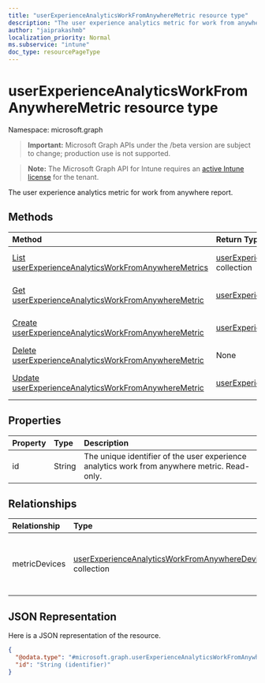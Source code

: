 ```yaml
---
title: "userExperienceAnalyticsWorkFromAnywhereMetric resource type"
description: "The user experience analytics metric for work from anywhere report."
author: "jaiprakashmb"
localization_priority: Normal
ms.subservice: "intune"
doc_type: resourcePageType
---
```


# userExperienceAnalyticsWorkFromAnywhereMetric resource type

Namespace: microsoft.graph
> **Important:** Microsoft Graph APIs under the /beta version are subject to change; production use is not supported.

> **Note:** The Microsoft Graph API for Intune requires an [active Intune license](https://go.microsoft.com/fwlink/?linkid=839381) for the tenant.


The user experience analytics metric for work from anywhere report.

## Methods
|Method|Return Type|Description|
|:---|:---|:---|
|[List userExperienceAnalyticsWorkFromAnywhereMetrics](../api/intune-devices-userexperienceanalyticsworkfromanywheremetric-list.md)|[userExperienceAnalyticsWorkFromAnywhereMetric](../resources/intune-devices-userexperienceanalyticsworkfromanywheremetric.md) collection|List properties and relationships of the [userExperienceAnalyticsWorkFromAnywhereMetric](../resources/intune-devices-userexperienceanalyticsworkfromanywheremetric.md) objects.|
|[Get userExperienceAnalyticsWorkFromAnywhereMetric](../api/intune-devices-userexperienceanalyticsworkfromanywheremetric-get.md)|[userExperienceAnalyticsWorkFromAnywhereMetric](../resources/intune-devices-userexperienceanalyticsworkfromanywheremetric.md)|Read properties and relationships of the [userExperienceAnalyticsWorkFromAnywhereMetric](../resources/intune-devices-userexperienceanalyticsworkfromanywheremetric.md) object.|
|[Create userExperienceAnalyticsWorkFromAnywhereMetric](../api/intune-devices-userexperienceanalyticsworkfromanywheremetric-create.md)|[userExperienceAnalyticsWorkFromAnywhereMetric](../resources/intune-devices-userexperienceanalyticsworkfromanywheremetric.md)|Create a new [userExperienceAnalyticsWorkFromAnywhereMetric](../resources/intune-devices-userexperienceanalyticsworkfromanywheremetric.md) object.|
|[Delete userExperienceAnalyticsWorkFromAnywhereMetric](../api/intune-devices-userexperienceanalyticsworkfromanywheremetric-delete.md)|None|Deletes a [userExperienceAnalyticsWorkFromAnywhereMetric](../resources/intune-devices-userexperienceanalyticsworkfromanywheremetric.md).|
|[Update userExperienceAnalyticsWorkFromAnywhereMetric](../api/intune-devices-userexperienceanalyticsworkfromanywheremetric-update.md)|[userExperienceAnalyticsWorkFromAnywhereMetric](../resources/intune-devices-userexperienceanalyticsworkfromanywheremetric.md)|Update the properties of a [userExperienceAnalyticsWorkFromAnywhereMetric](../resources/intune-devices-userexperienceanalyticsworkfromanywheremetric.md) object.|

## Properties
|Property|Type|Description|
|:---|:---|:---|
|id|String|The unique identifier of the user experience analytics work from anywhere metric. Read-only.|

## Relationships
|Relationship|Type|Description|
|:---|:---|:---|
|metricDevices|[userExperienceAnalyticsWorkFromAnywhereDevice](../resources/intune-devices-userexperienceanalyticsworkfromanywheredevice.md) collection|The work from anywhere metric devices. Read-only.|

## JSON Representation
Here is a JSON representation of the resource.
<!-- {
  "blockType": "resource",
  "keyProperty": "id",
  "@odata.type": "microsoft.graph.userExperienceAnalyticsWorkFromAnywhereMetric"
}
-->
``` json
{
  "@odata.type": "#microsoft.graph.userExperienceAnalyticsWorkFromAnywhereMetric",
  "id": "String (identifier)"
}
```
